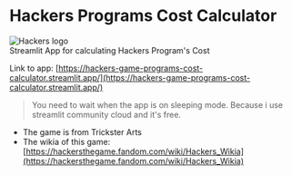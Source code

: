 # Hackers Programs Cost Calculator
![Hackers logo](https://static.wikia.nocookie.net/hackersthegame/images/9/90/Hackers_Title_1024.jpg/revision/latest/scale-to-width-down/840?cb=20160507070928)  
Streamlit App for calculating Hackers Program's Cost

Link to app: [https://hackers-game-programs-cost-calculator.streamlit.app/](https://hackers-game-programs-cost-calculator.streamlit.app/)  
> You need to wait when the app is on sleeping mode. Because i use streamlit community cloud and it's free.

- The game is from Trickster Arts
- The wikia of this game: [https://hackersthegame.fandom.com/wiki/Hackers_Wikia](https://hackersthegame.fandom.com/wiki/Hackers_Wikia)

